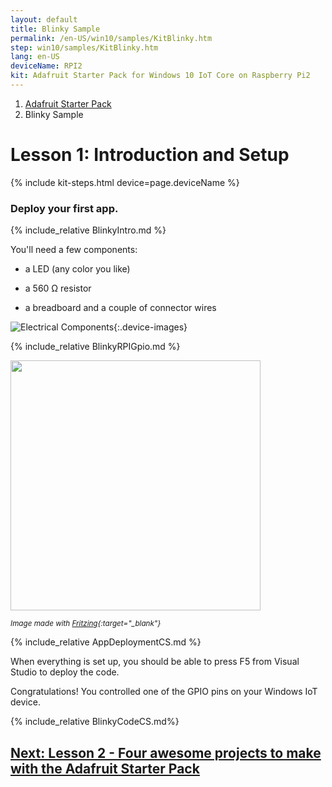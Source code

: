 ```yaml
---
layout: default
title: Blinky Sample
permalink: /en-US/win10/samples/KitBlinky.htm
step: win10/samples/KitBlinky.htm
lang: en-US
deviceName: RPI2
kit: Adafruit Starter Pack for Windows 10 IoT Core on Raspberry Pi2
---
```

<ol class="breadcrumb">
  <li><a href="{{site.baseurl}}/{{page.lang}}/AdafruitMakerKit.htm">Adafruit Starter Pack</a></li>
  <li class="active">Blinky Sample</li>
</ol>

<h1 class="maker-kit">Lesson 1: Introduction and Setup</h1>
{% include kit-steps.html device=page.deviceName %}
<h3 class="maker-kit">Deploy your first app.</h3>

{% include_relative BlinkyIntro.md %}

You'll need a few components:

* a LED (any color you like)

* a 560 &#x2126; resistor

* a breadboard and a couple of connector wires

![Electrical Components]({{site.baseurl}}/images/AdafruitStarterPack/KitBlinkyMaterials.jpg){:.device-images}

{% include_relative BlinkyRPIGpio.md %}

<img class="device-images" src="{{site.baseurl}}/images/Blinky/breadboard_assembled_rpi2_kit.jpg" height="400">

<sub>*Image made with [Fritzing](http://fritzing.org/){:target="_blank"}*</sub>

{% include_relative AppDeploymentCS.md %}

When everything is set up, you should be able to press F5 from Visual Studio to deploy the code.

Congratulations! You controlled one of the GPIO pins on your Windows IoT device.

{% include_relative BlinkyCodeCS.md%}

<div class="row lineTop">
  <div class="text-right col-sm-12">
    <h2 class="maker-kit"><a href="{{site.baseurl}}/{{page.lang}}/win10/samples/WorldMapOfMakers.htm">Next: Lesson 2 - Four awesome projects to make with the Adafruit Starter Pack</a></h2>
  </div>
</div>
